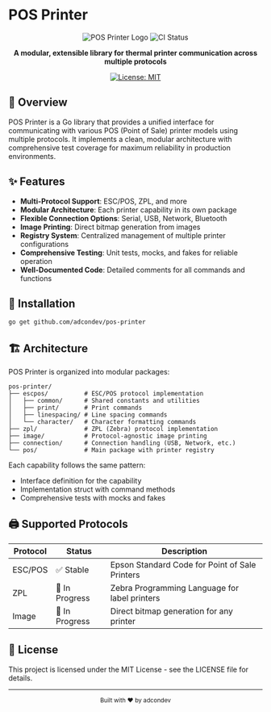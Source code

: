 # POS Printer

<div align="center">

![POS Printer Logo](https://via.placeholder.com/150?text=POS+Printer)
![CI Status](https://github.com/AdConDev/pos-daemon/actions/workflows/ci.yml/badge.svg)

**A modular, extensible library for thermal printer communication across multiple protocols**

[![License: MIT](https://img.shields.io/badge/License-MIT-yellow.svg)](https://opensource.org/licenses/MIT)

</div>

## 📝 Overview

POS Printer is a Go library that provides a unified interface for communicating with various POS (Point of Sale) printer models using multiple protocols. It implements a clean, modular architecture with comprehensive test coverage for maximum reliability in production environments.

## ✨ Features

- **Multi-Protocol Support**: ESC/POS, ZPL, and more
- **Modular Architecture**: Each printer capability in its own package
- **Flexible Connection Options**: Serial, USB, Network, Bluetooth
- **Image Printing**: Direct bitmap generation from images
- **Registry System**: Centralized management of multiple printer configurations
- **Comprehensive Testing**: Unit tests, mocks, and fakes for reliable operation
- **Well-Documented Code**: Detailed comments for all commands and functions

## 🚀 Installation

```bash
go get github.com/adcondev/pos-printer
```

## 🏗️ Architecture

POS Printer is organized into modular packages:

```
pos-printer/
├── escpos/          # ESC/POS protocol implementation
│   ├── common/      # Shared constants and utilities
│   ├── print/       # Print commands
│   ├── linespacing/ # Line spacing commands
│   └── character/   # Character formatting commands
├── zpl/             # ZPL (Zebra) protocol implementation
├── image/           # Protocol-agnostic image printing
├── connection/      # Connection handling (USB, Network, etc.)
└── pos/             # Main package with printer registry
```

Each capability follows the same pattern:
- Interface definition for the capability
- Implementation struct with command methods
- Comprehensive tests with mocks and fakes

## 🖨️ Supported Protocols

| Protocol | Status | Description |
|----------|--------|-------------|
| ESC/POS  | ✅ Stable | Epson Standard Code for Point of Sale Printers |
| ZPL      | 🔄 In Progress | Zebra Programming Language for label printers |
| Image    | 🔄 In Progress | Direct bitmap generation for any printer |

## 📄 License

This project is licensed under the MIT License - see the LICENSE file for details.

---

<div align="center">
  <sub>Built with ❤️ by adcondev</sub>
</div>
